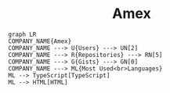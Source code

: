 <h1 align="center">Amex</h1>

```mermaid
graph LR
COMPANY_NAME{Amex}
COMPANY_NAME ---> U{Users} ---> UN[2]
COMPANY_NAME ---> R{Repositories} ---> RN[5]
COMPANY_NAME ---> G{Gists} ---> GN[0]
COMPANY_NAME ---> ML{Most Used<br>Languages}
ML --> TypeScript[TypeScript]
ML --> HTML[HTML]
```
